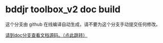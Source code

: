 # bddjr toolbox_v2 doc build

这个分支由 github 在线编译自动生成，请不要为这个分支手动提交任何修改。  

[请到doc分支查看文档源码。（点此跳转）](../../tree/doc)  
